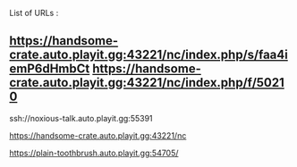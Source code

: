 List of URLs :

https://handsome-crate.auto.playit.gg:43221/nc/index.php/s/faa4iemP6dHmbCt
https://handsome-crate.auto.playit.gg:43221/nc/index.php/f/50210
-
ssh://noxious-talk.auto.playit.gg:55391

https://handsome-crate.auto.playit.gg:43221/nc

https://plain-toothbrush.auto.playit.gg:54705/
